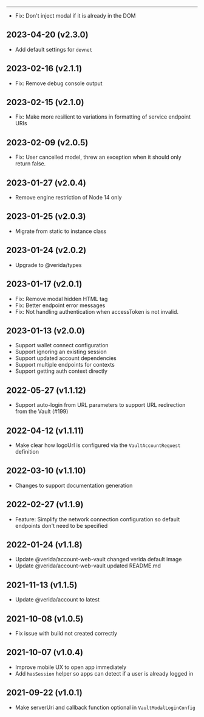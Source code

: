 -------------------

- Fix: Don't inject modal if it is already in the DOM

2023-04-20 (v2.3.0)
-------------------

- Add default settings for `devnet`

2023-02-16 (v2.1.1)
-------------------

- Fix: Remove debug console output

2023-02-15 (v2.1.0)
-------------------

- Fix: Make more resilient to variations in formatting of service endpoint URIs

2023-02-09 (v2.0.5)
-------------------

- Fix: User cancelled model, threw an exception when it should only return false.

2023-01-27 (v2.0.4)
-------------------

- Remove engine restriction of Node 14 only

2023-01-25 (v2.0.3)
-------------------

- Migrate from static to instance class

2023-01-24 (v2.0.2)
-------------------

- Upgrade to @verida/types

2023-01-17 (v2.0.1)
-------------------

- Fix: Remove modal hidden HTML tag
- Fix: Better endpoint error messages
- Fix: Not handling authentication when accessToken is not invalid.


2023-01-13 (v2.0.0)
-------------------

- Support wallet connect configuration
- Support ignoring an existing session
- Support updated account dependencies
- Support multiple endpoints for contexts
- Support getting auth context directly

2022-05-27 (v1.1.12)
-------------------

- Support auto-login from URL parameters to support URL redirection from the Vault (#199)

2022-04-12 (v1.1.11)
-------------------

- Make clear how logoUrl is configured via the `VaultAccountRequest` definition

2022-03-10 (v1.1.10)
-------------------

- Changes to support documentation generation
 
2022-02-27 (v1.1.9)
-------------------

- Feature: Simplify the network connection configuration so default endpoints don't need to be specified

2022-01-24 (v1.1.8)
-------------------

- Update @verida/account-web-vault changed verida default image
- Update @verida/account-web-vault updated README.md

2021-11-13 (v1.1.5)
-------------------

- Update @verida/account to latest

2021-10-08 (v1.0.5)
-------------------

- Fix issue with build not created correctly

2021-10-07 (v1.0.4)
-------------------

- Improve mobile UX to open app immediately
- Add `hasSession` helper so apps can detect if a user is already logged in

2021-09-22 (v1.0.1)
-------------------

- Make serverUri and callback function optional in `VaultModalLoginConfig`